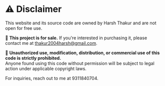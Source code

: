 # ⚠️ Disclaimer  

This website and its source code are owned by Harsh Thakur and are not open for free use.  

📌 **This project is for sale.** If you're interested in purchasing it, please contact me at thakur2004harsh@gmail.com.  

🚫 **Unauthorized use, modification, distribution, or commercial use of this code is strictly prohibited.**  
Anyone found using this code without permission will be subject to legal action under applicable copyright laws.  

For inquiries, reach out to me at 9311840704.  
